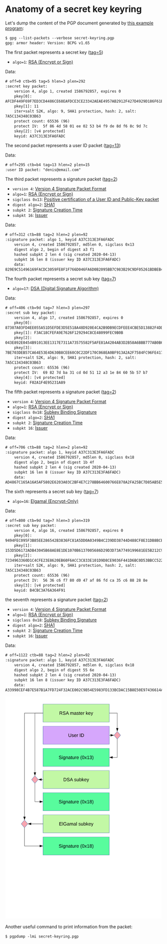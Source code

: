 # Anatomy of a secret key keyring

Let's dump the content of the PGP document generated by [this example program](../app-pgp-keyring/README.md):

    $ gpg --list-packets --verbose secret-keyring.pgp
    gpg: armor header: Version: BCPG v1.65

The first packet represents a secret key ([tag=5](https://tools.ietf.org/html/rfc4880#section-5.5.1.3)) 
* `algo=1`: [RSA (Encrypt or Sign)](https://tools.ietf.org/html/rfc4880#section-9.1)

Data:
    
    # off=0 ctb=95 tag=5 hlen=3 plen=292
    :secret key packet:
        version 4, algo 1, created 1586792857, expires 0
        pkey[0]: AFCDF449F69F7ED3CD4486CE68EAFDCE3CE23342AEAE4957AB2912F427D4929D186F61E2CCD6E816447EB2E86D1CE8D7C4206C0ECAD669687020BA5138F21073
        pkey[1]: 11
        iter+salt S2K, algo: 9, SHA1 protection, hash: 2, salt: 7A5C134348C03B63
        protect count: 65536 (96)
        protect IV:  5f 86 4d 58 01 ee 02 53 b4 f9 de 8d f6 8c 9d 7c
        skey[2]: [v4 protected]
        keyid: A37C313E3FA6FADC
        
The second packet represents a user ID packet ([tag=13](https://tools.ietf.org/html/rfc4880#section-5.11))

Data:
        
    # off=295 ctb=b4 tag=13 hlen=2 plen=15
    :user ID packet: "denis@email.com"
    
The third packet represents a signature packet ([tag=2](https://tools.ietf.org/html/rfc4880#section-5.2))
* `version 4`: [Version 4 Signature Packet Format](https://tools.ietf.org/html/rfc4880#section-5.2.3)    
* `algo=1`: [RSA (Encrypt or Sign)](https://tools.ietf.org/html/rfc4880#section-9.1)
* `sigclass 0x13`: [Positive certification of a User ID and Public-Key packet](https://tools.ietf.org/html/rfc4880#section-5.2.1)
* `digest algo=2`: [SHA1](https://tools.ietf.org/html/rfc4880#section-9.4) 
* `subpkt 2`: [Signature Creation Time](https://tools.ietf.org/html/rfc4880#section-5.2.3.1)
* `subpkt 16`: [Issuer](https://tools.ietf.org/html/rfc4880#section-5.2.3.1)

Data:

    # off=312 ctb=88 tag=2 hlen=2 plen=92
    :signature packet: algo 1, keyid A37C313E3FA6FADC
        version 4, created 1586792857, md5len 0, sigclass 0x13
        digest algo 2, begin of digest a3 f1
        hashed subpkt 2 len 4 (sig created 2020-04-13)
        subpkt 16 len 8 (issuer key ID A37C313E3FA6FADC)
        data: 829E9C51496169FACDC3059FE8F1F766D046FA6D0B2095BB7C983B29C9DF05261BDBEB4BD7995B1A06E524525638868ADC17CE49D6BC0990FD046E9EAA2C09D7
        
The fourth packet represents a secret sub key ([tag=7](https://tools.ietf.org/html/rfc4880#section-5.5.1.4))
* `algo=17`: [DSA (Digital Signature Algorithm)](https://tools.ietf.org/html/rfc4880#section-9.1)

Data:
        
    # off=406 ctb=9d tag=7 hlen=3 plen=297
    :secret sub key packet:
        version 4, algo 17, created 1586792857, expires 0
        pkey[0]: 87307A03FD4EE055A51D5EFDE3D5E518A48D920E4CA2B9DB9ECDFEEE4CBE5D13882F4DD74F5DDA19FA01FE35F2A60A1ADFA7B60B085AB193C675F9655FCC32DD
        pkey[1]: F3AC18CFEFA9E7626F129294C8CE48099FEC9B0B
        pkey[2]: 043E892E0454B91013EE1317E7311A73575582F5AFE81A4204AB3D2B58A6BBB777AB0B683BCE7F723B093F88EC39E0BA1062B4EBDB31C1CA531B14CB5C4E8E5A
        pkey[3]: 7BE703DEB57CA64E53E4D630B8CEE60C0C22DF170C068EA0BF913A2A2F7584FC96FE41725FCF7D796A140FE055888148FE948F7216CECEB3EB33D6486A39ADFD
        iter+salt S2K, algo: 9, SHA1 protection, hash: 2, salt: 7A5C134348C03B63
        protect count: 65536 (96)
        protect IV:  69 82 7d ba 31 cd 0d 51 12 a3 1e 84 60 5b 57 b7
        skey[4]: [v4 protected]
        keyid: F02A1F4E95231A89
        
The fifth packet represents a signature packet ([tag=2](https://tools.ietf.org/html/rfc4880#section-5.2))
* `version 4`: [Version 4 Signature Packet Format](https://tools.ietf.org/html/rfc4880#section-5.2.3)    
* `algo=1`: [RSA (Encrypt or Sign)](https://tools.ietf.org/html/rfc4880#section-9.1)
* `sigclass 0x18`: [Subkey Binding Signature](https://tools.ietf.org/html/rfc4880#section-5.2.1)
* `digest algo=2`: [SHA1](https://tools.ietf.org/html/rfc4880#section-9.4) 
* `subpkt 2`: [Signature Creation Time](https://tools.ietf.org/html/rfc4880#section-5.2.3.1)
* `subpkt 16`: [Issuer](https://tools.ietf.org/html/rfc4880#section-5.2.3.1)

Data:
        
    # off=706 ctb=88 tag=2 hlen=2 plen=92
    :signature packet: algo 1, keyid A37C313E3FA6FADC
        version 4, created 1586792857, md5len 0, sigclass 0x18
        digest algo 2, begin of digest 1b 4f
        hashed subpkt 2 len 4 (sig created 2020-04-13)
        subpkt 16 len 8 (issuer key ID A37C313E3FA6FADC)
        data: AD4867C165A16A5AF5802E6203A03C2BF4E7C278BB64600766E878A2FA25BC7D85AB5E5CBF34804CDE16BCF0BA5D3517293ABC13FD4DAEE65B8F7F2B2930FC90
        

The sixth represents a secret sub key ([tag=7](https://tools.ietf.org/html/rfc4880#section-5.5.1.4))
* `algo=16`: [Elgamal (Encrypt-Only)](https://tools.ietf.org/html/rfc4880#section-9.1)
     
Data:   
        
    # off=800 ctb=9d tag=7 hlen=3 plen=319
    :secret sub key packet:
        version 4, algo 16, created 1586792857, expires 0
        pkey[0]: 9494FEC095F3B85EE286542B3836FC81A5DD0A0349B4C239DD38744D488CF8E31DB8BCB7D33B41ABB9E5A33CCA9144B1CEF332C94BF0573BF047A3ACA98CDF3B
        pkey[1]: 153D5D6172ADB43045B68AE8E1DE1070B6137005686D29D3D73A7749199681EE5B212C9B96BFDCFA5B20CD5E3FD2044895D609CF9B410B7A0F12CA1CB9A428CC
        pkey[2]: 7234963360D1C4CFE23E8620EB60F6ACC3C833E101D9D8CE9036F441D6BC0D53BBCC5226D5047DC9129A7539BA78FF0950BC3AF91B00214BAE8243F9452149C5
        iter+salt S2K, algo: 9, SHA1 protection, hash: 2, salt: 7A5C134348C03B63
        protect count: 65536 (96)
        protect IV:  56 36 c6 f7 80 d0 47 af 86 fd ca 35 c6 88 28 8e
        skey[3]: [v4 protected]
        keyid: B4CBC3A76A364F91
        

the seventh represents a signature packet ([tag=2](https://tools.ietf.org/html/rfc4880#section-5.2))
* `version 4`: [Version 4 Signature Packet Format](https://tools.ietf.org/html/rfc4880#section-5.2.3)
* `algo=1`: [RSA (Encrypt or Sign)](https://tools.ietf.org/html/rfc4880#section-9.1)
* `sigclass 0x18`: [Subkey Binding Signature](https://tools.ietf.org/html/rfc4880#section-5.2.1)
* `digest algo=2`: [SHA1](https://tools.ietf.org/html/rfc4880#section-9.4) 
* `subpkt 2`: [Signature Creation Time](https://tools.ietf.org/html/rfc4880#section-5.2.3.1)
* `subpkt 16`: [Issuer](https://tools.ietf.org/html/rfc4880#section-5.2.3.1)

Data:
        
    # off=1122 ctb=88 tag=2 hlen=2 plen=92
    :signature packet: algo 1, keyid A37C313E3FA6FADC
        version 4, created 1586792857, md5len 0, sigclass 0x18
        digest algo 2, begin of digest 55 6e
        hashed subpkt 2 len 4 (sig created 2020-04-13)
        subpkt 16 len 8 (issuer key ID A37C313E3FA6FADC)
        data: A33998CEF4B7E587B1A7FD724F32ACE002C9B54E5983FD133BCDAC15B8E50E97436614ADF772B821A552DCB8317718BA58BD4EB991834905AD54173B07044029

![](images/document1.svg)

Another useful command to print information from the packet:

    $ pgpdump -lmi secret-keyring.pgp
    
